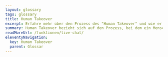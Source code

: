 ```yaml
---
layout: glossary
tags: glossary
title: Human Takeover
excerpt: Erfahre mehr über den Prozess des "Human Takeover" und wie er eingesetzt wird, um optimale Benutzerinteraktion und Problemlösung zu gewährleisten, wenn Chatbots an ihre Grenzen stossen.
summary: Human Takeover bezieht sich auf den Prozess, bei dem ein Mensch die Kontrolle von einem Chatbot übernimmt. Dies kann in Situationen erforderlich sein, in denen der Chatbot nicht in der Lage ist, eine Anfrage oder ein Problem zu lösen. Ein «Human Takeover» kann zeitweilig oder dauerhaft sein, je nach Komplexität der Anforderung. Es dient dazu, sicherzustellen, dass Benutzer die bestmögliche Erfahrung haben, indem es eine menschliche Interaktion und Problemlösungsstrategien bereitstellt, wenn die Maschinentechnologie an ihre Grenzen stösst.
readMoreUrl: /funktionen/live-chat/
eleventyNavigation:
  key: Human Takeover
  parent: Glossar
---
```


 